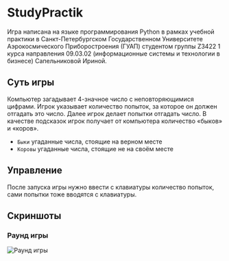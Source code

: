 # StudyPractik
Игра написана на языке программирования Python в рамках учебной практики в Санкт-Петербургском Государственном Университете Аэрокосмического Приборостроения (ГУАП) студентом группы Z3422 1 курса направления 09.03.02 (информационные системы и технологии в бизнесе) Сапельниковой Ириной.
## Суть игры
Компьютер загадывает 4-значное число с неповторяющимися цифрами. Игрок указывает количество попыток, за которое он должен отгадать это число. Далее игрок делает попытки отгадать число. В качестве подсказок игрок получает от компьютера количество «быков» и «коров».
- `Быки` угаданные числа, стоящие на верном месте 
- `Коровы` угаданные числа, стоящие не на своём месте
## Управление
После запуска игры нужно ввести с клавиатуры количество попыток, сами попытки тоже вводятся с клавиатуры.
## Скриншоты
### Раунд игры
![Раунд игры](https://disk.yandex.ru/i/Rkw3ryn-ZEhsrw)
